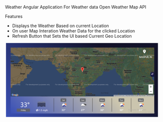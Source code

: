 
Weather Angular Application
For Weather data Open Weather Map API  

Features
- Displays the Weather Based on current Location
- On user Map Interation Weather Data for the clicked Location
- Refresh Button that Sets the UI based Current Geo Location

![Alt text](https://github.com/saniathobani/weather_forecast/blob/master/Screenshot.png "Screen")
